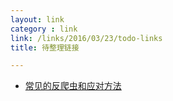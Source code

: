 ```yaml
---
layout: link
category : link
link: /links/2016/03/23/todo-links
title: 待整理链接

---
```


* [常见的反爬虫和应对方法](http://zhuanlan.zhihu.com/python-hacker/20520370)

